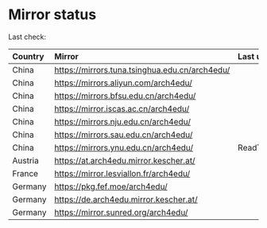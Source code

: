 <script src="./time.js"></script>
# Mirror status
Last check: <script type="text/javascript">localize(1680272235.39809);</script>

|Country|Mirror|Last update|
|:------|:-----|:----------|
|China|https://mirrors.tuna.tsinghua.edu.cn/arch4edu/|<script type="text/javascript">localize(1680244455);</script>|
|China|https://mirrors.aliyun.com/arch4edu/|<script type="text/javascript">localize(1680201153);</script>|
|China|https://mirrors.bfsu.edu.cn/arch4edu/|<script type="text/javascript">localize(1680244455);</script>|
|China|https://mirror.iscas.ac.cn/arch4edu/|<script type="text/javascript">localize(1680244455);</script>|
|China|https://mirrors.nju.edu.cn/arch4edu/|<script type="text/javascript">localize(1680244455);</script>|
|China|https://mirrors.sau.edu.cn/arch4edu/|<script type="text/javascript">localize(1673850842);</script>|
|China|https://mirrors.ynu.edu.cn/arch4edu/|ReadTimeout|
|Austria|https://at.arch4edu.mirror.kescher.at/|<script type="text/javascript">localize(1680244455);</script>|
|France|https://mirror.lesviallon.fr/arch4edu/|<script type="text/javascript">localize(1680244455);</script>|
|Germany|https://pkg.fef.moe/arch4edu/|<script type="text/javascript">localize(1680244455);</script>|
|Germany|https://de.arch4edu.mirror.kescher.at/|<script type="text/javascript">localize(1680244455);</script>|
|Germany|https://mirror.sunred.org/arch4edu/|<script type="text/javascript">localize(1680244455);</script>|

<script src="./tablefilter/tablefilter.js"></script>
<script src="./table.js"></script>
